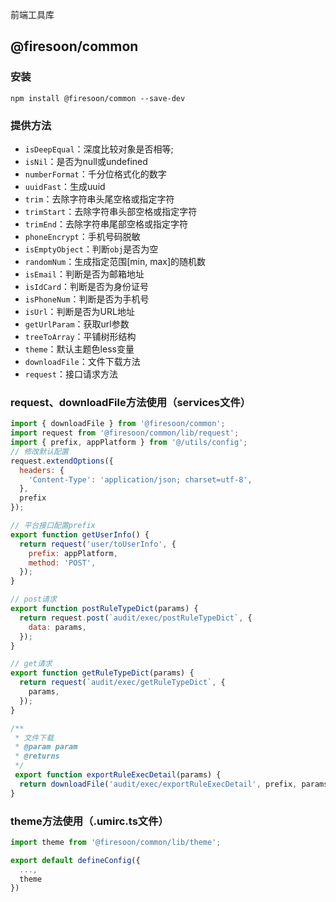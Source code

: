 前端工具库

## @firesoon/common

### 安装

```text
npm install @firesoon/common --save-dev
```

### 提供方法
- `isDeepEqual`：深度比较对象是否相等;
- `isNil`：是否为null或undefined
- `numberFormat`：千分位格式化的数字
- `uuidFast`：生成uuid
- `trim`：去除字符串头尾空格或指定字符
- `trimStart`：去除字符串头部空格或指定字符
- `trimEnd`：去除字符串尾部空格或指定字符
- `phoneEncrypt`：手机号码脱敏
- `isEmptyObject`：判断`obj`是否为空
- `randomNum`：生成指定范围[min, max]的随机数
- `isEmail`：判断是否为邮箱地址
- `isIdCard`：判断是否为身份证号
- `isPhoneNum`：判断是否为手机号
- `isUrl`：判断是否为URL地址
- `getUrlParam`：获取url参数
- `treeToArray`：平铺树形结构
- `theme`：默认主题色less变量
- `downloadFile`：文件下载方法
- `request`：接口请求方法

### request、downloadFile方法使用（services文件）
```javascript
import { downloadFile } from '@firesoon/common';
import request from '@firesoon/common/lib/request';
import { prefix, appPlatform } from '@/utils/config';
// 修改默认配置
request.extendOptions({
  headers: {
    'Content-Type': 'application/json; charset=utf-8',
  }, 
  prefix
});

// 平台接口配置prefix
export function getUserInfo() {
  return request('user/toUserInfo', {
    prefix: appPlatform,
    method: 'POST',
  });
}

// post请求
export function postRuleTypeDict(params) {
  return request.post(`audit/exec/postRuleTypeDict`, {
    data: params,
  });
}

// get请求
export function getRuleTypeDict(params) {
  return request(`audit/exec/getRuleTypeDict`, {
    params,
  });
}

/**
 * 文件下载
 * @param param 
 * @returns 
 */
 export function exportRuleExecDetail(params) {
  return downloadFile('audit/exec/exportRuleExecDetail', prefix, params)
}
```

### theme方法使用（.umirc.ts文件）
```javascript
import theme from '@firesoon/common/lib/theme';

export default defineConfig({
  ...,
  theme
})
```